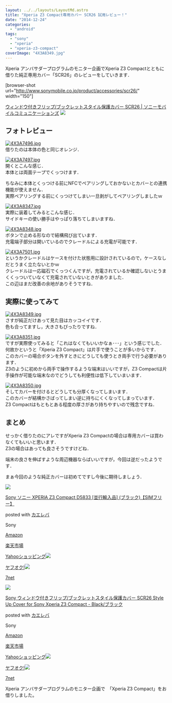 ```yaml
---
layout: ../../layouts/LayoutMd.astro
title: "Xperia Z3 Compact専用カバー SCR26 試用レビュー！"
date: "2014-12-24"
categories: 
  - "android"
tags: 
  - "sony"
  - "xperia"
  - "xperia-z3-compact"
coverImage: "4X3A8349.jpg"
---
```


Xperia アンバサダープログラムのモニター企画でXperia Z3 Compactとともに借りた純正専用カバー「SCR26」のレビューをしていきます．

\[browser-shot url="http://www.sonymobile.co.jp/product/accessories/scr26/" width="150"\]

[ウィンドウ付きフリップ/ブックレットスタイル保護カバー SCR26 | ソニーモバイルコミュニケーションズ](http://www.sonymobile.co.jp/product/accessories/scr26/) [![](http://b.hatena.ne.jp/entry/image/http://www.sonymobile.co.jp/product/accessories/scr26/)](http://b.hatena.ne.jp/entry/http://www.sonymobile.co.jp/product/accessories/scr26/)

## フォトレビュー

[![4X3A7496.jpg](images/15755039219_7cec42ea14_b.jpg)](https://www.flickr.com/photos/67522130@N08/15755039219/ "4X3A7496.jpg")  
借りたのは本体の色と同じオレンジ．

[![4X3A7497.jpg](images/15755329407_631815b54b_b.jpg)](https://www.flickr.com/photos/67522130@N08/15755329407/ "4X3A7497.jpg")  
開くとこんな感じ．  
本体とは両面テープでくっつけます．

ちなみに本体とくっつける前にNFCでペアリングしておかないとカバーとの連携機能が使えません．  
実際ペアリングする前にくっつけてしまい一旦剥がしてペアリングしましたｗ

[![4X3A8347.jpg](images/16092683901_691e30ec60_b.jpg)](https://www.flickr.com/photos/67522130@N08/16092683901/ "4X3A8347.jpg")  
実際に装着してみるとこんな感じ．  
サイドキーの使い勝手はやっぱり落ちてしまいますね．

[![4X3A8348.jpg](images/15908855467_17af0d02bd_b.jpg)](https://www.flickr.com/photos/67522130@N08/15908855467/ "4X3A8348.jpg")  
ボタンで止める形なので結構飛び出ています．  
充電端子部分は開いているのでクレードルによる充電が可能です．

[![4X3A7501.jpg](images/15755339027_15082a1253_b.jpg)](https://www.flickr.com/photos/67522130@N08/15755339027/ "4X3A7501.jpg")  
というかクレードルはケースを付けた状態用に設計されているので，ケースなしだとうまく立たないとかｗ  
クレードルは一応磁石でくっつくんですが，充電されているか確認しないとうまくくっついていなくて充電されていないときがありました．  
この辺はまだ改善の余地がありそうですね．

## 実際に使ってみて

[![4X3A8349.jpg](images/16093897192_3fa0694537_b.jpg)](https://www.flickr.com/photos/67522130@N08/16093897192/ "4X3A8349.jpg")  
さすが純正だけあって見た目はカッコイイです．  
色も合ってますし，大きさもぴったりですね．

[![4X3A8351.jpg](images/15474929113_f448d38152_b.jpg)](https://www.flickr.com/photos/67522130@N08/15474929113/ "4X3A8351.jpg")  
ですが実際使ってみると「これはなくてもいいかなぁ･･･」という感じでした．  
何故かというと「Xperia Z3 Compact」は片手で使うことが多いからです．  
このカバーの場合ボタンを外すときにどうしても使うとき両手で行う必要があります．  
Z3のように初めから両手で操作するような端末はいいですが，Z3 Compactは片手操作が可能な端末なのでどうしても利便性は低下していまいます．

[![4X3A8350.jpg](images/15907329900_60547e0875_b.jpg)](https://www.flickr.com/photos/67522130@N08/15907329900/ "4X3A8350.jpg")  
そしてカバーを付けるとどうしても分厚くなってしまいます．  
このカバーが結構かさばってしまい逆に持ちにくくなってしまっています．  
Z3 Compactはもともとある程度の厚さがあり持ちやすいので残念ですね．

## まとめ

せっかく借りたのにアレですがXperia Z3 Compactの場合は専用カバーは買わなくてもいいと思います．  
Z3の場合はあっても良さそうですけどね．

端末の良さを伸ばすような周辺機器ならばいいですが，今回は逆だったようです．

まぁ今回のような純正カバーは初めてですし今後に期待しましょう．

[![](images/41vafN95O%2BL._SL160_.jpg)](https://www.amazon.co.jp/exec/obidos/ASIN/B00NTVBOZW/mizuka123-22/ref=nosim/)

[Sony ソニー XPERIA Z3 Compact D5833 \[並行輸入品\] (ブラック)【SIMフリー】](https://www.amazon.co.jp/exec/obidos/ASIN/B00NTVBOZW/mizuka123-22/ref=nosim/)

posted with [カエレバ](http://kaereba.com)

Sony

[Amazon](http://www.amazon.co.jp/gp/search?keywords=Sony%20%83%5C%83j%81%5B%20XPERIA%20Z3%20Compact%20D5833%20%5B%95%C0%8Ds%97A%93%FC%95i%5D%20%28%83u%83%89%83b%83N%29%81ySIM%83t%83%8A%81%5B%81z&__mk_ja_JP=%83J%83%5E%83J%83i&tag=mizuka123-22 "アマゾン")

[楽天市場](http://hb.afl.rakuten.co.jp/hgc/032b53ee.4b34c5ee.0f4a541e.f440145e/?pc=http%3A%2F%2Fsearch.rakuten.co.jp%2Fsearch%2Fmall%2FSony%2520%25E3%2582%25BD%25E3%2583%258B%25E3%2583%25BC%2520XPERIA%2520Z3%2520Compact%2520D5833%2520%255B%25E4%25B8%25A6%25E8%25A1%258C%25E8%25BC%25B8%25E5%2585%25A5%25E5%2593%2581%255D%2520%2528%25E3%2583%2596%25E3%2583%25A9%25E3%2583%2583%25E3%2582%25AF%2529%25E3%2580%2590SIM%25E3%2583%2595%25E3%2583%25AA%25E3%2583%25BC%25E3%2580%2591%2F-%2Ff.1-p.1-s.1-sf.0-st.A-v.2%3Fx%3D0%26scid%3Daf_ich_link_urltxt%26m%3Dhttp%3A%2F%2Fm.rakuten.co.jp%2F "楽天市場")

[Yahooショッピング![](//ad.jp.ap.valuecommerce.com/servlet/gifbanner?sid=3066752&pid=881990642)](//ck.jp.ap.valuecommerce.com/servlet/referral?sid=3066752&pid=881990642&vc_url=http%3A%2F%2Fshopping.search.yahoo.co.jp%2Fsearch%3FuIv%3Don%26ei%3DUTF-8%26tab_ex%3Dcommerce%26slider%3D0%26va%3DSony%2520%25E3%2582%25BD%25E3%2583%258B%25E3%2583%25BC%2520XPERIA%2520Z3%2520Compact%2520D5833%2520%255B%25E4%25B8%25A6%25E8%25A1%258C%25E8%25BC%25B8%25E5%2585%25A5%25E5%2593%2581%255D%2520%2528%25E3%2583%2596%25E3%2583%25A9%25E3%2583%2583%25E3%2582%25AF%2529%25E3%2580%2590SIM%25E3%2583%2595%25E3%2583%25AA%25E3%2583%25BC%25E3%2580%2591 "Yahooショッピング")

[ヤフオク!![](//ad.jp.ap.valuecommerce.com/servlet/gifbanner?sid=3066752&pid=881990645)](//ck.jp.ap.valuecommerce.com/servlet/referral?sid=3066752&pid=881990645&vc_url=http%3A%2F%2Fauctions.search.yahoo.co.jp%2Fsearch%3Fvo%3D%26ve%3D%26auccat%3D0%26aucminprice%3D%26aucmaxprice%3D%26aucmin_bidorbuy_price%3D%26aucmax_bidorbuy_price%3D%26loc_cd%3D0%26abatch%3D0%26istatus%3D0%26filtered%3D1%26ei%3DUTF-8%26tab_ex%3Dcommerce%26va%3DSony%2520%25E3%2582%25BD%25E3%2583%258B%25E3%2583%25BC%2520XPERIA%2520Z3%2520Compact%2520D5833%2520%255B%25E4%25B8%25A6%25E8%25A1%258C%25E8%25BC%25B8%25E5%2585%25A5%25E5%2593%2581%255D%2520%2528%25E3%2583%2596%25E3%2583%25A9%25E3%2583%2583%25E3%2582%25AF%2529%25E3%2580%2590SIM%25E3%2583%2595%25E3%2583%25AA%25E3%2583%25BC%25E3%2580%2591 "ヤフオク!")

[7net](//ck.jp.ap.valuecommerce.com/servlet/referral?sid=3066752&pid=881990643&vc_url=http%3A%2F%2Fwww.7netshopping.jp%2Fall%2Fsearch_result%2F-%2Fbprice%2Foff%2Fsort%2F0%2Fkword_in%2FSony%2520%25E3%2582%25BD%25E3%2583%258B%25E3%2583%25BC%2520XPERIA%2520Z3%2520Compact%2520D5833%2520%255B%25E4%25B8%25A6%25E8%25A1%258C%25E8%25BC%25B8%25E5%2585%25A5%25E5%2593%2581%255D%2520%2528%25E3%2583%2596%25E3%2583%25A9%25E3%2583%2583%25E3%2582%25AF%2529%25E3%2580%2590SIM%25E3%2583%2595%25E3%2583%25AA%25E3%2583%25BC%25E3%2580%2591%2FallGoods%2Fon%2Fsubmit.x%2F30%2Fdisp_result%2F1%2Fsubmit.y%2F9%2Fprvlg%2Foff%2Fnobuy%2Fon%2FsetProduct%2Foff%2Foop%2Fon%2Fctgy%2Fall%2FfromKeywordSearch%2Ftrue "セブンネットショッピング")

[![](images/410PzHVyHxL._SL160_.jpg)](https://www.amazon.co.jp/exec/obidos/ASIN/B00N9OCKOI/mizuka123-22/ref=nosim/)

[Sony ウィンドウ付きフリップ/ブックレットスタイル保護カバー SCR26 Style Up Cover for Sony Xperia Z3 Compact - Black/ブラック](https://www.amazon.co.jp/exec/obidos/ASIN/B00N9OCKOI/mizuka123-22/ref=nosim/)

posted with [カエレバ](http://kaereba.com)

Sony

[Amazon](http://www.amazon.co.jp/gp/search?keywords=Sony%20%83E%83B%83%93%83h%83E%95t%82%AB%83t%83%8A%83b%83v%2F%83u%83b%83N%83%8C%83b%83g%83X%83%5E%83C%83%8B%95%DB%8C%EC%83J%83o%81%5B%20%20SCR26%20Style%20Up%20Cover%20for%20Sony%20Xperia%20Z3%20Compact%20-%20Black%2F%83u%83%89%83b%83N&__mk_ja_JP=%83J%83%5E%83J%83i&tag=mizuka123-22 "アマゾン")

[楽天市場](http://hb.afl.rakuten.co.jp/hgc/032b53ee.4b34c5ee.0f4a541e.f440145e/?pc=http%3A%2F%2Fsearch.rakuten.co.jp%2Fsearch%2Fmall%2FSony%2520%25E3%2582%25A6%25E3%2582%25A3%25E3%2583%25B3%25E3%2583%2589%25E3%2582%25A6%25E4%25BB%2598%25E3%2581%258D%25E3%2583%2595%25E3%2583%25AA%25E3%2583%2583%25E3%2583%2597%252F%25E3%2583%2596%25E3%2583%2583%25E3%2582%25AF%25E3%2583%25AC%25E3%2583%2583%25E3%2583%2588%25E3%2582%25B9%25E3%2582%25BF%25E3%2582%25A4%25E3%2583%25AB%25E4%25BF%259D%25E8%25AD%25B7%25E3%2582%25AB%25E3%2583%2590%25E3%2583%25BC%2520%2520SCR26%2520Style%2520Up%2520Cover%2520for%2520Sony%2520Xperia%2520Z3%2520Compact%2520-%2520Black%252F%25E3%2583%2596%25E3%2583%25A9%25E3%2583%2583%25E3%2582%25AF%2F-%2Ff.1-p.1-s.1-sf.0-st.A-v.2%3Fx%3D0%26scid%3Daf_ich_link_urltxt%26m%3Dhttp%3A%2F%2Fm.rakuten.co.jp%2F "楽天市場")

[Yahooショッピング![](//ad.jp.ap.valuecommerce.com/servlet/gifbanner?sid=3066752&pid=881990642)](//ck.jp.ap.valuecommerce.com/servlet/referral?sid=3066752&pid=881990642&vc_url=http%3A%2F%2Fshopping.search.yahoo.co.jp%2Fsearch%3FuIv%3Don%26ei%3DUTF-8%26tab_ex%3Dcommerce%26slider%3D0%26va%3DSony%2520%25E3%2582%25A6%25E3%2582%25A3%25E3%2583%25B3%25E3%2583%2589%25E3%2582%25A6%25E4%25BB%2598%25E3%2581%258D%25E3%2583%2595%25E3%2583%25AA%25E3%2583%2583%25E3%2583%2597%252F%25E3%2583%2596%25E3%2583%2583%25E3%2582%25AF%25E3%2583%25AC%25E3%2583%2583%25E3%2583%2588%25E3%2582%25B9%25E3%2582%25BF%25E3%2582%25A4%25E3%2583%25AB%25E4%25BF%259D%25E8%25AD%25B7%25E3%2582%25AB%25E3%2583%2590%25E3%2583%25BC%2520%2520SCR26%2520Style%2520Up%2520Cover%2520for%2520Sony%2520Xperia%2520Z3%2520Compact%2520-%2520Black%252F%25E3%2583%2596%25E3%2583%25A9%25E3%2583%2583%25E3%2582%25AF "Yahooショッピング")

[ヤフオク!![](//ad.jp.ap.valuecommerce.com/servlet/gifbanner?sid=3066752&pid=881990645)](//ck.jp.ap.valuecommerce.com/servlet/referral?sid=3066752&pid=881990645&vc_url=http%3A%2F%2Fauctions.search.yahoo.co.jp%2Fsearch%3Fvo%3D%26ve%3D%26auccat%3D0%26aucminprice%3D%26aucmaxprice%3D%26aucmin_bidorbuy_price%3D%26aucmax_bidorbuy_price%3D%26loc_cd%3D0%26abatch%3D0%26istatus%3D0%26filtered%3D1%26ei%3DUTF-8%26tab_ex%3Dcommerce%26va%3DSony%2520%25E3%2582%25A6%25E3%2582%25A3%25E3%2583%25B3%25E3%2583%2589%25E3%2582%25A6%25E4%25BB%2598%25E3%2581%258D%25E3%2583%2595%25E3%2583%25AA%25E3%2583%2583%25E3%2583%2597%252F%25E3%2583%2596%25E3%2583%2583%25E3%2582%25AF%25E3%2583%25AC%25E3%2583%2583%25E3%2583%2588%25E3%2582%25B9%25E3%2582%25BF%25E3%2582%25A4%25E3%2583%25AB%25E4%25BF%259D%25E8%25AD%25B7%25E3%2582%25AB%25E3%2583%2590%25E3%2583%25BC%2520%2520SCR26%2520Style%2520Up%2520Cover%2520for%2520Sony%2520Xperia%2520Z3%2520Compact%2520-%2520Black%252F%25E3%2583%2596%25E3%2583%25A9%25E3%2583%2583%25E3%2582%25AF "ヤフオク!")

[7net](//ck.jp.ap.valuecommerce.com/servlet/referral?sid=3066752&pid=881990643&vc_url=http%3A%2F%2Fwww.7netshopping.jp%2Fall%2Fsearch_result%2F-%2Fbprice%2Foff%2Fsort%2F0%2Fkword_in%2FSony%2520%25E3%2582%25A6%25E3%2582%25A3%25E3%2583%25B3%25E3%2583%2589%25E3%2582%25A6%25E4%25BB%2598%25E3%2581%258D%25E3%2583%2595%25E3%2583%25AA%25E3%2583%2583%25E3%2583%2597%252F%25E3%2583%2596%25E3%2583%2583%25E3%2582%25AF%25E3%2583%25AC%25E3%2583%2583%25E3%2583%2588%25E3%2582%25B9%25E3%2582%25BF%25E3%2582%25A4%25E3%2583%25AB%25E4%25BF%259D%25E8%25AD%25B7%25E3%2582%25AB%25E3%2583%2590%25E3%2583%25BC%2520%2520SCR26%2520Style%2520Up%2520Cover%2520for%2520Sony%2520Xperia%2520Z3%2520Compact%2520-%2520Black%252F%25E3%2583%2596%25E3%2583%25A9%25E3%2583%2583%25E3%2582%25AF%2FallGoods%2Fon%2Fsubmit.x%2F30%2Fdisp_result%2F1%2Fsubmit.y%2F9%2Fprvlg%2Foff%2Fnobuy%2Fon%2FsetProduct%2Foff%2Foop%2Fon%2Fctgy%2Fall%2FfromKeywordSearch%2Ftrue "セブンネットショッピング")

Xperia アンバサダープログラムのモニター企画で　「Xperia Z3 Compact」をお借りしました。
